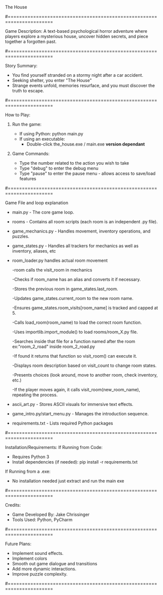 
The House

#======================================================================

Game Description:
A text-based psychological horror adventure where players explore a mysterious house, uncover hidden secrets, and piece together a forgotten past.

#======================================================================

Story Summary:
- You find yourself stranded on a stormy night after a car accident.
- Seeking shelter, you enter "The House"
- Strange events unfold, memories resurface, and you must discover the truth to escape.

#======================================================================

 How to Play:
1. Run the game:
   - If using Python:
     python main.py
   - If using an executable:
     - Double-click the_house.exe / main.exe  **version dependant**

2. Game Commands:
   - Type the number related to the action you wish to take
   - Type "debug" to enter the debug menu
   - Type "pause" to enter the pause menu - allows access to save/load features

#======================================================================

Game File and loop explanation
- main.py - The core game loop.
- rooms - Contains all room scripts (each room is an independent .py file).
- game_mechanics.py - Handles movement, inventory operations, and puzzles.
- game_states.py - Handles all trackers for mechanics as well as inventory, aliases, etc
- room_loader.py handles actual room movement

    -room calls the visit_room in mechanics

    -Checks if room_name has an alias and converts it if necessary.

    -Stores the previous room in game_states.last_room.

    -Updates game_states.current_room to the new room name.

    -Ensures game_states.room_visits[room_name] is tracked and capped at 5.

    -Calls load_room(room_name) to load the correct room function.

    -Uses importlib.import_module() to load  rooms/room_X.py file.

    -Searches inside that file for a function named after the room ex:"room_2_road" inside room_2_road.py

    -If found it returns that function so visit_room() can execute it.

    -Displays room description based on visit_count to change room states.

    -Presents choices (look around, move to another room, check inventory, etc.)

    -If the player moves again, it calls visit_room(new_room_name), repeating the process.

- ascii_art.py - Stores ASCII visuals for immersive text effects.
- game_intro.py/start_menu.py - Manages the introduction sequence.
- requirements.txt - Lists required Python packages


#======================================================================


Installation/Requirements:
If Running from Code:
- Requires Python 3
- Install dependencies (if needed):
  pip install -r requirements.txt

If Running from a .exe:
- No installation needed just extract and run the main exe

#======================================================================

Credits:
- Game Developed By: Jake Chrissinger
- Tools Used: Python, PyCharm

#======================================================================

Future Plans:
- Implement sound effects.
- Implement colors
- Smooth out game dialogue and transitions
- Add more dynamic interactions.
- Improve puzzle complexity.

#======================================================================
